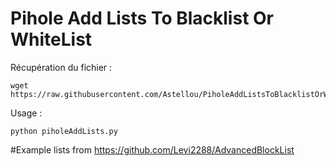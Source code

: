 # Pihole Add Lists To Blacklist Or WhiteList

Récupération du fichier : 

```
wget https://raw.githubusercontent.com/Astellou/PiholeAddListsToBlacklistOrWhiteList/main/piholeAddLists.py
```

Usage : 

```
python piholeAddLists.py 
```


#Example lists from https://github.com/Levi2288/AdvancedBlockList
